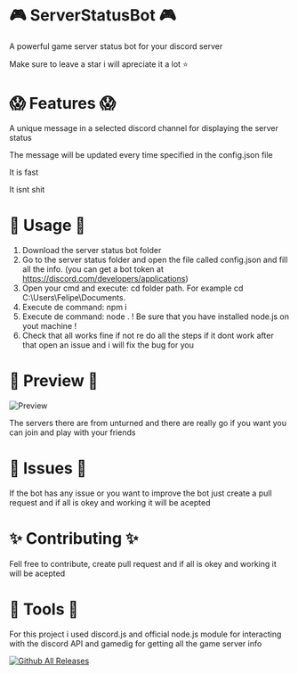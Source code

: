 # 🎮 ServerStatusBot 🎮
A powerful game server status bot for your discord server

Make sure to leave a star i will apreciate it a lot ⭐

# 😱 Features 😱
A unique message in a selected discord channel for displaying the server status

The message will be updated every time specified in the config.json file

It is fast

It isnt shit

# 👤 Usage 👤
1. Download the server status bot folder
2. Go to the server status folder and open the file called config.json and fill all the info.
(you can get a bot token at https://discord.com/developers/applications)
3. Open your cmd and execute: cd folder path. For example cd C:\Users\Felipe\Documents.
4. Execute de command: npm i
5. Execute de command: node . ! Be sure that you have installed node.js on yout machine !
6. Check that all works fine if not re do all the steps if it dont work after that open an issue and i will fix the bug for you

# 🌠 Preview 🌠
![Preview](https://i.imgur.com/sYsF2Z3.png)

The servers there are from unturned and there are really go if you want you can join and play with your friends

# 💊 Issues 💊
If the bot has any issue or you want to improve the bot just create a pull request and if all is okey and working it will be acepted

# ✨ Contributing ✨
Fell free to contribute, create pull request and if all is okey and working it will be acepted

# 🔬 Tools 🔬
For this project i used discord.js and official node.js module for interacting with the discord API and gamedig for getting all the game server info

[![Github All Releases](https://img.shields.io/github/downloads/01-Feli/ServerStatusBot/total?label=Github%20Downloads)]()
